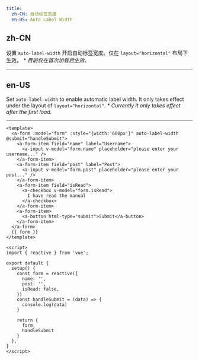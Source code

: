 ```yaml
title:
  zh-CN: 自动标签宽度
  en-US: Auto Label Width
```

## zh-CN

设置 `auto-label-width` 开启自动标签宽度。仅在 `layout="horizontal"` 布局下生效。
_* 目前仅在首次加载后生效。_

---

## en-US

Set `auto-label-width` to enable automatic label width. It only takes effect under the layout of `layout="horizontal"`.
_* Currently it only takes effect after the first load._

---

```vue
<template>
  <a-form :model="form" :style="{width:'600px'}" auto-label-width @submit="handleSubmit">
    <a-form-item field="name" label="Username">
      <a-input v-model="form.name" placeholder="please enter your username..." />
    </a-form-item>
    <a-form-item field="post" label="Post">
      <a-input v-model="form.post" placeholder="please enter your post..." />
    </a-form-item>
    <a-form-item field="isRead">
      <a-checkbox v-model="form.isRead">
        I have read the manual
      </a-checkbox>
    </a-form-item>
    <a-form-item>
      <a-button html-type="submit">Submit</a-button>
    </a-form-item>
  </a-form>
  {{ form }}
</template>

<script>
import { reactive } from 'vue';

export default {
  setup() {
    const form = reactive({
      name: '',
      post: '',
      isRead: false,
    })
    const handleSubmit = (data) => {
      console.log(data)
    }

    return {
      form,
      handleSubmit
    }
  },
}
</script>
```
